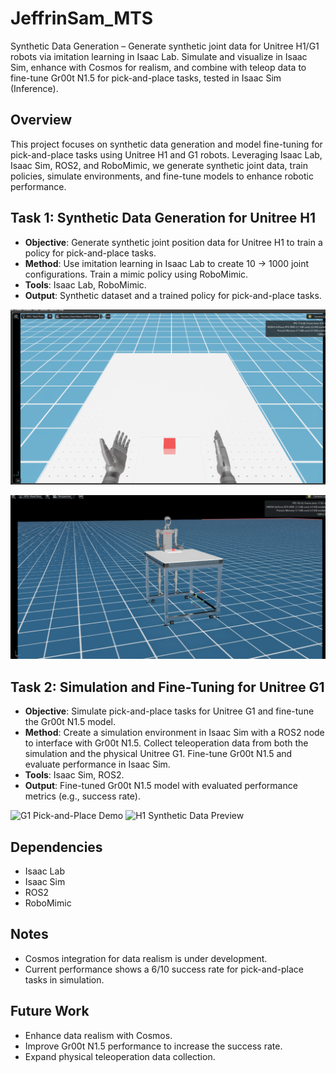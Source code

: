 # JeffrinSam_MTS
Synthetic Data Generation – Generate synthetic joint data for Unitree H1/G1 robots via imitation learning in Isaac Lab. Simulate and visualize in Isaac Sim, enhance with Cosmos for realism, and combine with teleop data to fine-tune Gr00t N1.5 for pick-and-place tasks, tested in Isaac Sim (Inference).

## Overview
This project focuses on synthetic data generation and model fine-tuning for pick-and-place tasks using Unitree H1 and G1 robots. Leveraging Isaac Lab, Isaac Sim, ROS2, and RoboMimic, we generate synthetic joint data, train policies, simulate environments, and fine-tune models to enhance robotic performance.

## Task 1: Synthetic Data Generation for Unitree H1
- **Objective**: Generate synthetic joint position data for Unitree H1 to train a policy for pick-and-place tasks.  
- **Method**: Use imitation learning in Isaac Lab to create 10 → 1000 joint configurations. Train a mimic policy using RoboMimic.  
- **Tools**: Isaac Lab, RoboMimic.  
- **Output**: Synthetic dataset and a trained policy for pick-and-place tasks.
  
![Unitree H1 Joint Configuration](https://github.com/ISRIndustrial/JeffrinSam_MTS/raw/main/H1fps.png)

![Unitree H1 Simulation Snapshot](https://github.com/ISRIndustrial/JeffrinSam_MTS/raw/main/H1/Screenshot%20from%202025-07-23%2011-07-44.png)

## Task 2: Simulation and Fine-Tuning for Unitree G1
- **Objective**: Simulate pick-and-place tasks for Unitree G1 and fine-tune the Gr00t N1.5 model.  
- **Method**: Create a simulation environment in Isaac Sim with a ROS2 node to interface with Gr00t N1.5. Collect teleoperation data from both the simulation and the physical Unitree G1. Fine-tune Gr00t N1.5 and evaluate performance in Isaac Sim.  
- **Tools**: Isaac Sim, ROS2.  
- **Output**: Fine-tuned Gr00t N1.5 model with evaluated performance metrics (e.g., success rate).

![G1 Pick-and-Place Demo](https://github.com/ISRIndustrial/JeffrinSam_MTS/blob/cbf5fa4c100230c65b94fe34c76bd34bab0169ce/pick.gif?raw=true)
![H1 Synthetic Data Preview](https://github.com/ISRIndustrial/JeffrinSam_MTS/blob/cbf5fa4c100230c65b94fe34c76bd34bab0169ce/1%20(2).gif?raw=true)

## Dependencies
- Isaac Lab  
- Isaac Sim  
- ROS2  
- RoboMimic  

## Notes
- Cosmos integration for data realism is under development.  
- Current performance shows a 6/10 success rate for pick-and-place tasks in simulation.

## Future Work
- Enhance data realism with Cosmos.  
- Improve Gr00t N1.5 performance to increase the success rate.  
- Expand physical teleoperation data collection.
